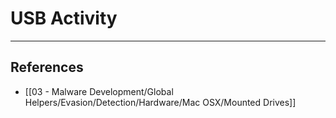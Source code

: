 # USB Activity

---
## References

- [[03 - Malware Development/Global Helpers/Evasion/Detection/Hardware/Mac OSX/Mounted Drives]]